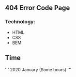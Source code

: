 ## 404 Error Code Page
### Technology:
* HTML
* CSS
* BEM
## Time
'''
2020 January (Some hours)
'''


